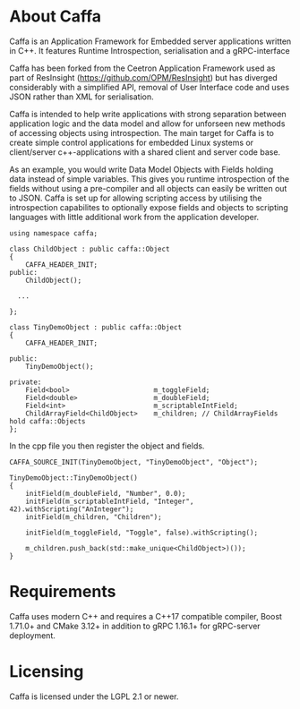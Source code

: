 # About Caffa
Caffa is an Application Framework for Embedded server applications written in C++. It features Runtime Introspection, serialisation and a gRPC-interface 

Caffa has been forked from the Ceetron Application Framework used as part of ResInsight (https://github.com/OPM/ResInsight) but has diverged considerably with a simplified API, removal of User Interface code and uses JSON rather than XML for serialisation.

Caffa is intended to help write applications with strong separation between application logic and the data model and allow for unforseen new methods of accessing objects using introspection. The main target for Caffa is to create simple control applications for embedded Linux systems or client/server c++-applications with a shared client and server code base.

As an example, you would write Data Model Objects with Fields holding data instead of simple variables. This gives you runtime introspection of the fields without using a pre-compiler and all objects can easily be written out to JSON. Caffa is set up for allowing scripting access by utilising the introspection capabilites to optionally expose fields and objects to scripting languages with little additional work from the application developer.

~~~{.cpp}
using namespace caffa;

class ChildObject : public caffa::Object
{
    CAFFA_HEADER_INIT;
public:
    ChildObject();

  ...

};

class TinyDemoObject : public caffa::Object
{
    CAFFA_HEADER_INIT;

public:
    TinyDemoObject();

private:
    Field<bool>                     m_toggleField;
    Field<double>                   m_doubleField;
    Field<int>                      m_scriptableIntField;
    ChildArrayField<ChildObject>    m_children; // ChildArrayFields hold caffa::Objects
};
~~~

In the cpp file you then register the object and fields.
~~~{.cpp}
CAFFA_SOURCE_INIT(TinyDemoObject, "TinyDemoObject", "Object");

TinyDemoObject::TinyDemoObject()
{
    initField(m_doubleField, "Number", 0.0);
    initField(m_scriptableIntField, "Integer", 42).withScripting("AnInteger");
    initField(m_children, "Children");
    
    initField(m_toggleField, "Toggle", false).withScripting();   
    
    m_children.push_back(std::make_unique<ChildObject>)());
}
~~~
# Requirements
Caffa uses modern C++ and requires a C++17 compatible compiler, Boost 1.71.0+ and CMake 3.12+ in addition to gRPC 1.16.1+ for gRPC-server deployment.

# Licensing
Caffa is licensed under the LGPL 2.1 or newer.
